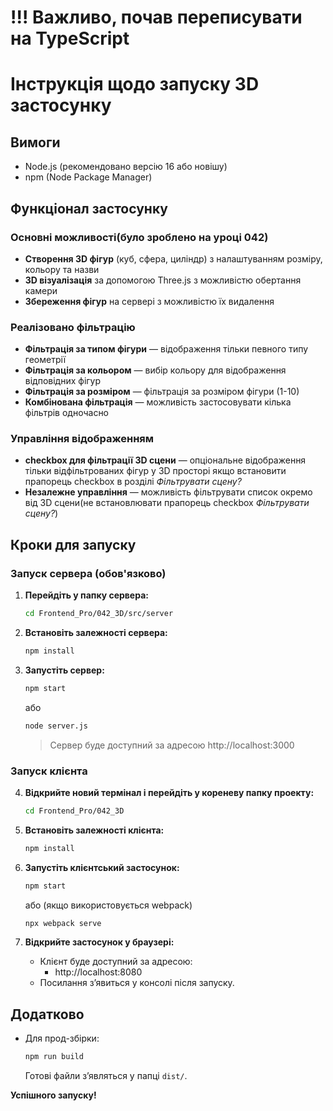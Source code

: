 # !!! Важливо, почав переписувати на TypeScript

# Інструкція щодо запуску 3D застосунку

## Вимоги
- Node.js (рекомендовано версію 16 або новішу)
- npm (Node Package Manager)

## Функціонал застосунку

### Основні можливості(було зроблено на уроці 042)
- **Створення 3D фігур** (куб, сфера, циліндр) з налаштуванням розміру, кольору та назви
- **3D візуалізація** за допомогою Three.js з можливістю обертання камери
- **Збереження фігур** на сервері з можливістю їх видалення

### Реалізовано фільтрацію
- **Фільтрація за типом фігури** — відображення тільки певного типу геометрії
- **Фільтрація за кольором** — вибір кольору для відображення відповідних фігур
- **Фільтрація за розміром** — фільтрація за розміром фігури (1-10)
- **Комбінована фільтрація** — можливість застосовувати кілька фільтрів одночасно

### Управління відображенням
- **checkbox для фільтрації 3D сцени** — опціональне відображення тільки відфільтрованих фігур у 3D просторі якщо встановити прапорець checkbox в розділі *Фільтрувати сцену?*
- **Незалежне управління** — можливість фільтрувати список окремо від 3D сцени(не встановлювати прапорець checkbox *Фільтрувати сцену?*)

## Кроки для запуску

### Запуск сервера (обов'язково)

1. **Перейдіть у папку сервера:**
   ```sh
   cd Frontend_Pro/042_3D/src/server
   ```

2. **Встановіть залежності сервера:**
   ```sh
   npm install
   ```

3. **Запустіть сервер:**
   ```sh
   npm start
   ```
   або
   ```sh
   node server.js
   ```
   > Сервер буде доступний за адресою http://localhost:3000

### Запуск клієнта

4. **Відкрийте новий термінал і перейдіть у кореневу папку проекту:**
   ```sh
   cd Frontend_Pro/042_3D
   ```

5. **Встановіть залежності клієнта:**
   ```sh
   npm install
   ```

6. **Запустіть клієнтський застосунок:**
   ```sh
   npm start
   ```
   або (якщо використовується webpack)
   ```sh
   npx webpack serve
   ```

7. **Відкрийте застосунок у браузері:**
   - Клієнт буде доступний за адресою:
     - http://localhost:8080
   - Посилання зʼявиться у консолі після запуску.

## Додатково
- Для прод-збірки:
  ```sh
  npm run build
  ```
  Готові файли зʼявляться у папці `dist/`.


**Успішного запуску!**
